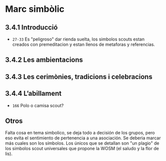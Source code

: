 # Marc simbòlic

## 3.4.1 Introducció
* `27-33` Es "peligroso" dar rienda suelta, los simbolos scouts estan creados con premeditacion y estan llenos de metaforas y referencias.

## 3.4.2 Les ambientacions

## 3.4.3 Les cerimònies, tradicions i celebracions

## 3.4.4 L’abillament
* `166` Polo o camisa scout?

## Otros
Falta cosa en tema simbolico, se deja todo a decisión de los grupos, pero eso evita el sentimiento de pertenencia a una asociación. Se deberia marcar más cuales son los símbolos. Los únicos que se detallan son "un plagio" de los simbolos scout universales que propone la WOSM (el saludo y la flor de lis).
